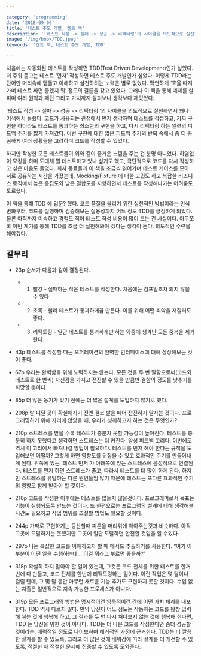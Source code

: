 ```yaml
---

category: 'programming'
date: '2018-09-06'
title: '테스트 주도 개발, 켄트 벡'
description: '‘테스트 작성 -> 실패 -> 성공 -> 리팩터링’의 사이클을 의도적으로 실천하면서 꽤나 어색해서 놀랬다. 코드가 사용되는 관점에서 먼저 생각하며 테스트를 작성하고, 가짜 구현을 하더라도 테스트를 통과하는 최소한의 구현을 하고, 다시 리팩터링 하는 일련의 피드백 주기를 짧게 가져갔다. 이런 구현에 대한 피드백 짧은 주기의 반복 속에서 좀 더 꼼꼼하게 여러 상황들을 고려한 코드를 작성할 수 있었다.'
image: '/img/book/TDD.jpeg'
keywords: '켄트 백, 테스트 주도 개발, TDD'

---
```


처음에는 자동화된 테스트를 작성하면 TDD(Test Driven Development)인가 싶었다. 더 주워 듣고는 테스트 ‘먼저’ 작성하면 테스트 주도 개발인가 싶었다.  이렇게 TDD라는 단어만 머리속에 멤돌고 이해하고 실천하려는 노력은 별로 없었다.  막연하게 ‘효율 따져가며 테스트 짜면 좋겠지 뭐’ 정도의 결론을 갖고 있었다. 그러나 이 책을 통해 예제를 살피며 여러 원칙과 패턴 그리고 가치까지 살펴보니 생각보다 재밌었다.

‘테스트 작성 -> 실패 -> 성공 -> 리팩터링 ’의 사이클을 의도적으로 실천하면서 꽤나 어색해서 놀랬다. 코드가 사용되는 관점에서 먼저 생각하며 테스트를 작성하고, 가짜 구현을 하더라도 테스트를 통과하는 최소한의 구현을 하고, 다시 리팩터링 하는 일련의 피드백 주기를 짧게 가져갔다. 이런 구현에 대한 짧은 피드백 주기의 반복 속에서 좀 더 꼼꼼하게 여러 상황들을 고려하며 코드를 작성할 수 있었다.

하지만 작성한 모든 테스트들이 위와 같이 즐거운 느낌을 주는 건 분명 아니었다. 하염없이 모킹을 하며 도대체 뭘 테스트하고 있나 싶기도 했고, 극단적으로 코드를 다시 작성하고 싶은 마음도 들었다. 회사 동료들과 이 책을 조금씩 읽어가며 테스트 케이스를 모아 서로 공유하는 시간을 가졌는데,  Mocking/Fixture 에 대한 고민도 하고 복잡한 비즈니스 로직에서 높은 응집도와 낮은 결합도를 지향하면서 테스트를 작성해나가는 어려움도 토로했다.

이 책을 통해 TDD 에 입문? 했다. 코드 품질을 올리기 위한 실천적인 방법이라는 인식 변화부터, 코드를 실행하며 검증해보는 실용성까지 어느 정도 TDD를 긍정하게 되었다. 물론 아직까지 미숙하고 경험도 적어 테스트 작성 비용이 많이 드는 건 사실이다. 아무쪼록 이번 계기를 통해 TDD를 조금 더 실천해봐야 겠다는 생각이 든다. 의도적인 수련을 해야겠다.


## 갈무리 
- 23p 순서가 다음과 같이 결정된다.
	- 1. 빨강 - 실패하는 작은 테스트를 작성한다. 처음에는 컴프일조차 되지 않을 수 있다 
	- 2. 초록 - 빨리 테스트가 통과하게끔 만든다. 이를 위해 어떤 죄악을 저질러도 좋다.
	- 3. 리팩토링  - 일단 테스트를 통과하게만 하는 와중에 생겨난 모든 중복을 제거한다.

- 43p 테스트를 작성할 때는 오퍼레이션의 완벽한 인터페이스에 대해 상상해보는 것이 좋다.
- 67p 우리는 완벽함을 위해 노력하지는 않는다. 모든 것을 두 번 말함으로써(코드와 테스트로 한 번씩) 자신감을 가지고 전진할 수 있을 만큼만 결함의 정도를 낮추기를 희망할 뿐이다.
- 85p 더 많은 동기가 있기 전에는 더 많은 설계를 도입하지 않기로 했다.
- 208p 발 디딜 곳이 확실해지기 전엔 결코 발을 떼어 전진하지 말자는 것이다. 프로그래밍하기 위해 자리에 앉았을 때, 우리가 성취하고자 하는 것은 무엇인가?
- 210p 스트레스를 받을  수록 테스트가 충분치 못할 가능성이 높아진다. 테스트를 충분히 하지 못했다고 생각하면 스트레스는 더 커진다. 양성 피드백 고리다. 이번에도 역시 이 고리에서 빠져나갈 방법이 필요하다. 테스트를 먼저 해야 한다는 규칙을 도입해보면 어떨까? 그렇게 하면 영향도를 뒤집을 수 있고 효과적인 주기를 만들어내게 된다. 위쪽에 있는 ‘테스트 먼저’가 아래쪽에 있는 스트레스에 음성적으로 연결된다. 테스트를 먼저 하면 스트레스가 줄고, 따라서 테스트를 더 많이 하게 된다. 하지만 스트레스를 유발하는 다른 원인들임 많기 때문에 테스트는 또다른 효과적인 주기의 영향도 함께 받아야 할 것이다.
- 210p 코드를 작성한 이후에는 테스트를 많들지 않을것이다. 프로그래머로서 목표는 기능이 실행되도록 만드는 것이다. 또 한편으로는 프로그램의 설계에 대해 생각해볼 시간도 필요하고 작업 범위를 조절할 방법도 필요할 것이다.
- 244p 가짜로 구현하기는 등산할때 피톤을 머리위에 박아주는것과 비슷하다. 아직 그곳에 도달하지는 못했지만 그곳에 일단 도달하면 안전할 것임을 알 수있다.
- 297p 나는 복잡한 코드를 이해하고자 할 때 메서드 추출하기를 사용한다. “여기 이부분이 어떤 일을 수행하는데... 이걸 뭐라고 부르면 좋을까?”
- 318p 확실히 하지 말아야 할 일이 있는데, 그것은 코드 전체를 위한 테스트를 한꺼번에 다 만들고, 코드 전체를 한번에 리팩토링하는 일이다. 이런 작업은 몇 달이나 걸릴 텐데, 그 몇 달 동안 아무런 새로운 기능 추가도 구현하지 못할 것이다. 수입 없는 지출은 일반적으로 지속 가능한 프로세스가 아니다.
- 319p 모든 프로그래밍 방법은 명시적이건 암묵적이건 간에 어떤 가치 체계를 내포한다. TDD 역시 다르지 않다. 만약 당신이 어느 정도는 작동하는 코드를 왕창 입력해 넣는 것에 행복해 하고, 그 결과를 두 번 다시 쳐다보지 않는 것에 행복해 한다면, TDD 는 당신을 위한 것이 아니다. TDD는 더 나은 코드를 작성한다면 좀더 성공할 것이라는, 매력적일 정도로 나이브하며 해커적인 가정에 근거한다. TDD는 더 깔끔한 설계를 할 수 있도록, 그리고 더 많은 것에 배워감에 따라 설계를 더 개선할 수 있도록, 적절한 때 적절한 문제에 집중할 수 있도록 도와준다.
